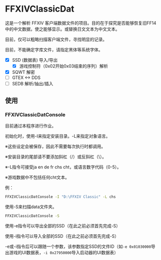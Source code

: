 # FFXIVClassicDat

这是一个解析 FFXIV 客户端数据文件的项目。目的在于探究是否能够恢复旧FF14中的中文数据，使之能够显示。或替换日文文本为中文文本。

目前，仅可以粗略扫描客户端文件，寻找明显的记录。

目前，不能确定字库文件，请指定黑体等系统字体。

- [x] SSD (数据表) 导入/导出
  - [x] 游戏控制符（0x02开始0x03结束的序列）解析
- [x] SQWT 解密
- [ ] GTEX <-> DDS
- [ ] SEDB 解析/抽出/插入

## 使用
### FFXIVClassicDatConsole
目前通过本程序进行作业。

初始化时，使用-I来指定安装目录。-L来指定对象语言。

※这些设定会被保存，因此不需要每次执行时都调用。

※安装目录的尾部请不要添加斜杠（/）或反斜杠（\）。

※-L指令可接受ja en de fr chs cht，或语言数字代码（0-5）。

※游戏数据中不包括任何cht文本。

例：
```bash
FFXIVClassicDatConsole -I "D:\FFXIV Classic" -L chs
```

使用-S来扫描data文件夹。
```bash
FFXIVClassicDatConsole -S
```

使用-e指令可以导出全部的SSD（在此之前必须首先完成-S）

使用-i指令可以导入全部的SSD（在此之前必须首先完成-S）

-e或-i指令后可以跟随一个参数，该参数指定SSD的文件ID（如```-e 0x01030000```导出游戏的UI数据表，```-i 0x27950000```导入启动器的UI数据表）


